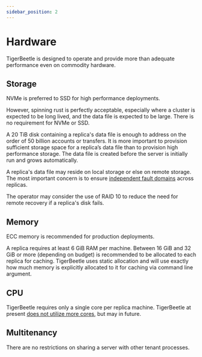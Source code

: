 ```yaml
---
sidebar_position: 2
---
```


# Hardware

TigerBeetle is designed to operate and provide more than adequate performance even on commodity
hardware.

## Storage

NVMe is preferred to SSD for high performance deployments.

However, spinning rust is perfectly acceptable, especially where a cluster is expected to be long
lived, and the data file is expected to be large. There is no requirement for NVMe or SSD.

A 20 TiB disk containing a replica's data file is enough to address on the order of 50 billion
accounts or transfers. It is more important to provision sufficient storage space for a replica’s
data file than to provision high performance storage. The data file is created before the server is
initially run and grows automatically.

A replica's data file may reside on local storage or else on remote storage. The most important
concern is to ensure [independent fault domains](./deploy.md#hardware-fault-tolerance) across
replicas.

The operator may consider the use of RAID 10 to reduce the need for remote recovery if a replica's
disk fails.

## Memory

ECC memory is recommended for production deployments.

A replica requires at least 6 GiB RAM per machine. Between 16 GiB and 32 GiB or more (depending on
budget) is recommended to be allocated to each replica for caching. TigerBeetle uses static
allocation and will use exactly how much memory is explicitly allocated to it for caching via
command line argument.

## CPU

TigerBeetle requires only a single core per replica machine. TigerBeetle at present [does not
utilize more cores](../about/performance.md#single-core-by-design), but may in future.

## Multitenancy

There are no restrictions on sharing a server with other tenant processes.
